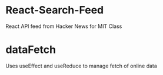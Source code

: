 # React-Search-Feed
React API feed from Hacker News for MIT Class

# dataFetch
Uses useEffect and useReduce to manage fetch of online data

